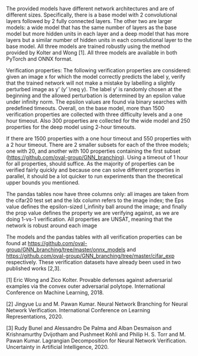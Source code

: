 The provided models have different network architectures and are of different sizes. Specifically, there is a base model with 2 convolutional layers followed by 2 fully connected layers. The other two are larger models: a wide model that has the same number of layers as the base model but more hidden units in each layer and a deep model that has more layers but a similar number of hidden units in each convolutional layer to the base model. All three models are trained robustly using the method provided by Kolter and Wong [1]. All three models are available in both PyTorch and ONNX format.

Verification properties:
The following verification properties are considered: given an image x for which the model correctly predicts the label y, verify that the trained network will not make a mistake by labelling a slightly perturbed image as y’ (y’ \neq y). The label y’ is randomly chosen at the beginning and the allowed perturbation is determined by an epsilon value under infinity norm. The epsilon values are found via binary searches with predefined timeouts.
Overall, on the base model, more than 1500 verification properties are collected with three difficulty levels and a one hour timeout. Also 300 properties are collected for the wide model and 250 properties for the deep model using 2-hour timeouts. 


If there are 1500 properties with a one hour timeout and 550 properties with a 2 hour timeout. There are 2 smaller subsets for each of the three models; one with 20, and another with 100 properties containing the first subset (https://github.com/oval-group/GNN_branching). Using a timeout of 1 hour for all properties, should suffice. As the majority of properties can be verified fairly quickly and because one can solve different properties in parallel, it should be a lot quicker to run experiments than the theoretical upper bounds you mentioned.

The pandas tables now have three columns only: all images are taken from the cifar20 test set and the Idx column refers to the image index; the Eps value defines the epsilon-sized l_infinity ball around the image; and finally the prop value defines the property we are verifying against, as we are doing 1-vs-1 verification. All properties are UNSAT, meaning that the network is robust around each image


The models and the pandas tables with all verification properties can be found at https://github.com/oval-group/GNN_branching/tree/master/onnx_models and https://github.com/oval-group/GNN_branching/tree/master/cifar_exp respectively. These verification datasets have already been used in two published works [2,3].

[1] Eric Wong and Zico Kolter. Provable defenses against adversarial examples via the convex outer adversarial polytope. International Conference on Machine Learning, 2018.

[2] Jingyue Lu and M. Pawan Kumar. Neural Network Branching for Neural Network Verification. International Conference on Learning Representations, 2020.

[3] Rudy Bunel and Alessandro De Palma and Alban Desmaison and Krishnamurthy Dvijotham and Pushmeet Kohli and Philip H. S. Torr and M. Pawan Kumar. Lagrangian Decomposition for Neural Network Verification.  Uncertainty in Artificial Intelligence, 2020.
